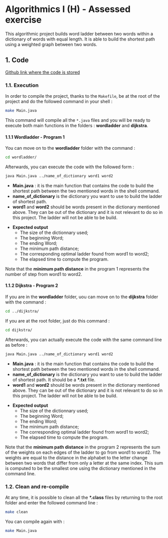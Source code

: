# Algorithmics I (H) - Assessed exercise

This algorithmic project builds word ladder between two words within a dictionary of words with equal length. It is able to build the shortest path using a weighted graph between two words.

## 1. Code

[Github link where the code is stored](https://github.com/sebgranie/wordladder)

### 1.1. Execution

In order to compile the project, thanks to the `Makefile`, be at the root of the project and do the followed command in your shell :

```sh
make Main.java
```

This command will compile all the `*.java` files and you will be ready to execute both main functions in the folders : **wordladder** and **dijkstra**.

#### 1.1.1 Wordladder - Program 1

You can move on to the **wordladder** folder with the command :

```sh
cd wordladder/
```

Afterwards, you can execute the code with the followed form :

```sh
java Main.java ../name_of_dictionary word1 word2
```

- **Main.java** : it is the main function that contains the code to build the shortest path between the two mentioned words in the shell command.
- **name_of_dictionary** is the dictionary you want to use to build the ladder of shortest path.
- **word1** and **word2** should be words present in the dictionary mentioned above. They can be out of the dictionary and it is not relevant to do so in this project. The ladder will not be able to be build.

* **Expected output**
  - The size of the dictionnary used;
  - The beginning Word;
  - The ending Word;
  - The minimum path distance;
  - The corresponding optimal ladder found from word1 to word2;
  - The elapsed time to compute the program.

Note that the **minimum path distance** in the program 1 represents the number of step from word1 to word2.

#### 1.1.2 Dijkstra - Program 2

If you are in the **wordladder** folder, uou can move on to the **dijkstra** folder with the command :

```sh
cd ../dijkstra/
```

If you are at the root folder, just do this command :

```sh
cd dijkstra/
```

Afterwards, you can actually execute the code with the same command line as before :

```sh
java Main.java ../name_of_dictionary word1 word2
```

- **Main.java** : it is the main function that contains the code to build the shortest path between the two mentioned words in the shell command.
- **name_of_dictionary** is the dictionary you want to use to build the ladder of shortest path. It should be a **\*.txt** file.
- **word1** and **word2** should be words present in the dictionary mentioned above. They can be out of the dictionary and it is not relevant to do so in this project. The ladder will not be able to be build.

* **Expected output**
  - The size of the dictionnary used;
  - The beginning Word;
  - The ending Word;
  - The minimum path distance;
  - The corresponding optimal ladder found from word1 to word2;
  - The elapsed time to compute the program.

Note that the **minimum path distance** in the program 2 represents the sum of the weights on each edges of the ladder to go from word1 to word2. The weights are equal to the distance in the alphabet to the letter change between two words that differ from only a letter at the same index. This sum is computed to be the smallest one using the dictionary mentioned in the command line.

### 1.2. Clean and re-compile

At any time, it is possible to clean all the **\*.class** files by returning to the root folder and enter the followed command line :

```sh
make clean
```

You can compile again with :

```sh
make Main.java
```
